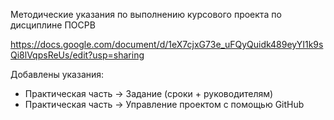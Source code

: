 Методические указания по выполнению курсового проекта по дисциплине ПОСРВ

https://docs.google.com/document/d/1eX7cjxG73e_uFQyQuidk489eyYI1k9sQi8lVqpsReUs/edit?usp=sharing

Добавлены указания:

* Практическая часть -> Задание (сроки + руководителям)
* Практическая часть -> Управление проектом с помощью GitHub
